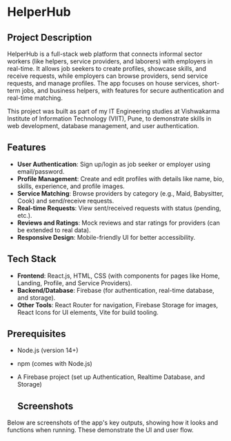 # HelperHub

## Project Description
HelperHub is a full-stack web platform that connects informal sector workers (like helpers, service providers, and laborers) with employers in real-time. It allows job seekers to create profiles, showcase skills, and receive requests, while employers can browse providers, send service requests, and manage profiles. The app focuses on house services, short-term jobs, and business helpers, with features for secure authentication and real-time matching.

This project was built as part of my IT Engineering studies at Vishwakarma Institute of Information Technology (VIIT), Pune, to demonstrate skills in web development, database management, and user authentication.

## Features
- **User Authentication**: Sign up/login as job seeker or employer using email/password.
- **Profile Management**: Create and edit profiles with details like name, bio, skills, experience, and profile images.
- **Service Matching**: Browse providers by category (e.g., Maid, Babysitter, Cook) and send/receive requests.
- **Real-time Requests**: View sent/received requests with status (pending, etc.).
- **Reviews and Ratings**: Mock reviews and star ratings for providers (can be extended to real data).
- **Responsive Design**: Mobile-friendly UI for better accessibility.

## Tech Stack
- **Frontend**: React.js, HTML, CSS (with components for pages like Home, Landing, Profile, and Service Providers).
- **Backend/Database**: Firebase (for authentication, real-time database, and storage).
- **Other Tools**: React Router for navigation, Firebase Storage for images, React Icons for UI elements, Vite for build tooling.

## Prerequisites
- Node.js (version 14+)
- npm (comes with Node.js)
- A Firebase project (set up Authentication, Realtime Database, and Storage)

  ## Screenshots
Below are screenshots of the app's key outputs, showing how it looks and functions when running. These demonstrate the UI and user flow.


